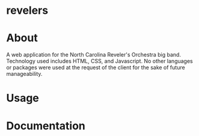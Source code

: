 # revelers

# About

A web application for the North Carolina Reveler's Orchestra big band. Technology used includes HTML, CSS, and Javascript. No other languages or packages were used at the request of the client for the sake of future manageability.

# Usage

# Documentation
